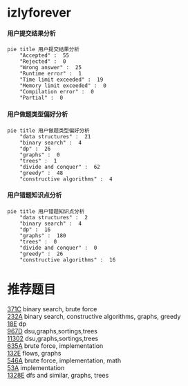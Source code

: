 # izlyforever

<!-- tabs:start -->



#### **用户提交结果分析**

```mermaid
pie title 用户提交结果分析
    "Accepted" :  55
    "Rejected" :  0
    "Wrong answer" :  25
    "Runtime error" :  1
    "Time limit exceeded" :  19
    "Memory limit exceeded" :  0
    "Compilation error" :  0
    "Partial" :  0
```

#### **用户做题类型偏好分析**

```mermaid
pie title 用户做题类型偏好分析
    "data structures" :  21
    "binary search" :  4
    "dp" :  26
    "graphs" :  0
    "trees" :  1
    "divide and conquer" :  62
    "greedy" :  48
    "constructive algorithms" :  4
```
#### **用户错题知识点分析**

```mermaid
pie title 用户错题知识点分析
    "data structures" :  2
    "binary search" :  4
    "dp" :  16
    "graphs" :  180
    "trees" :  0
    "divide and conquer" :  0
    "greedy" :  26
    "constructive algorithms" :  16
```



<!-- tabs:end -->
# 推荐题目
[371C](https://codeforces.com/contest/371/problem/C)		binary search,
                        brute force		  
[232A](https://codeforces.com/contest/232/problem/A)		binary search,
                        constructive algorithms,
                        graphs,
                        greedy		  
[18E](https://codeforces.com/contest/18/problem/E)		dp		  
[967D](https://codeforces.com/contest/967/problem/D)		dsu,graphs,sortings,trees		  
[11302](https://codeforces.com/contest/1130/problem/2)		dsu,graphs,sortings,trees		  
[635A](https://codeforces.com/contest/635/problem/A)		brute force,
                        implementation		  
[132E](https://codeforces.com/contest/132/problem/E)		flows,
                        graphs		  
[546A](https://codeforces.com/contest/546/problem/A)		brute force,
                        implementation,
                        math		  
[53A](https://codeforces.com/contest/53/problem/A)		implementation		  
[1328E](https://codeforces.com/contest/1328/problem/E)		dfs and similar,
                        graphs,
                        trees		  

